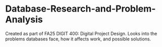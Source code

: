 # Database-Research-and-Problem-Analysis
Created as part of FA25 DIGIT 400: Digital Project Design. Looks into the problems databases face, how it affects work, and possible solutions.
